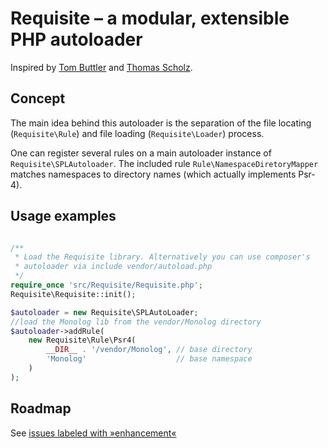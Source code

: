 # Requisite – a modular, extensible PHP autoloader

Inspired by [Tom Buttler](https://r.je/) and [Thomas Scholz](http://toscho.de).

## Concept
The main idea behind this autoloader is the separation of the file locating (`Requisite\Rule`) and file loading
(`Requisite\Loader`) process.

One can register several rules on a main autoloader instance of `Requisite\SPLAutoloader`. The included rule
`Rule\NamespaceDiretoryMapper` matches namespaces to directory names (which actually implements Psr-4).

## Usage examples

```php

/**
 * Load the Requisite library. Alternatively you can use composer's
 * autoloader via include vendor/autoload.php
 */
require_once 'src/Requisite/Requisite.php';
Requisite\Requisite::init();

$autoloader = new Requisite\SPLAutoLoader;
//load the Monolog lib from the vendor/Monolog directory
$autoloader->addRule(
	new Requisite\Rule\Psr4(
		__DIR__ . '/vendor/Monolog', // base directory
		'Monolog'                    // base namespace
	)
);
```

## Roadmap

 See [issues labeled with »enhancement«](https://github.com/dnaber-de/Requisite/issues?q=is%3Aissue+is%3Aopen+label%3Aenhancement)
